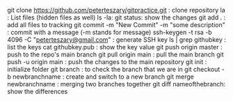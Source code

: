 git clone https://github.com/peterteszary/gitpractice.git   : clone repository
la : List files (hidden files as well)
ls -la: 
git status: show the changes
git add . : add all files to tracking
git commit -m "New Commit" -m "some description" : commit with a message (-m stands for message)
ssh-keygen -t rsa -b 4096 -C "peterteszary@gmail.com" : generate SSH key
ls | grep githubkey : list the keys
cat githubkey.pub : show the key value
git push origin master : push to the repo's main branch
git pull origin main : pull the main branch
git push -u origin main : push the changes to the main repository
git init : initialize folder
git branch : to check the branch that we are in
git checkout -b newbranchname : create and switch to a new branch
git merge newbranchname : merging two branches together
git diff nameofthebranch: show the differences